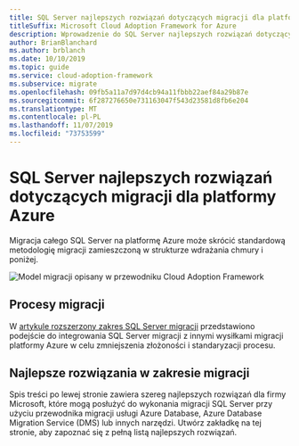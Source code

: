 ```yaml
---
title: SQL Server najlepszych rozwiązań dotyczących migracji dla platformy Azure
titleSuffix: Microsoft Cloud Adoption Framework for Azure
description: Wprowadzenie do SQL Server najlepszych rozwiązań dotyczących migracji dla platformy Azure
author: BrianBlanchard
ms.author: brblanch
ms.date: 10/10/2019
ms.topic: guide
ms.service: cloud-adoption-framework
ms.subservice: migrate
ms.openlocfilehash: 09fb5a11a7d97d4cb94a11fbbb22aef84a29b87e
ms.sourcegitcommit: 6f287276650e731163047f543d23581d8fb6e204
ms.translationtype: MT
ms.contentlocale: pl-PL
ms.lasthandoff: 11/07/2019
ms.locfileid: "73753599"
---
```

# <a name="sql-server-migration-best-practices-for-azure"></a>SQL Server najlepszych rozwiązań dotyczących migracji dla platformy Azure

Migracja całego SQL Server na platformę Azure może skrócić standardową metodologię migracji zamieszczoną w strukturze wdrażania chmury i poniżej.

![Model migracji opisany w przewodniku Cloud Adoption Framework](../../_images/operational-transformation-migrate.png)

## <a name="migration-processes"></a>Procesy migracji

W [artykule rozszerzony zakres SQL Server migracji](../expanded-scope/sql-migration.md) przedstawiono podejście do integrowania SQL Server migracji z innymi wysiłkami migracji platformy Azure w celu zmniejszenia złożoności i standaryzacji procesu.

## <a name="migration-best-practices"></a>Najlepsze rozwiązania w zakresie migracji

Spis treści po lewej stronie zawiera szereg najlepszych rozwiązań dla firmy Microsoft, które mogą posłużyć do wykonania migracji SQL Server przy użyciu przewodnika migracji usługi Azure Database, Azure Database Migration Service (DMS) lub innych narzędzi. Utwórz zakładkę na tej stronie, aby zapoznać się z pełną listą najlepszych rozwiązań.
